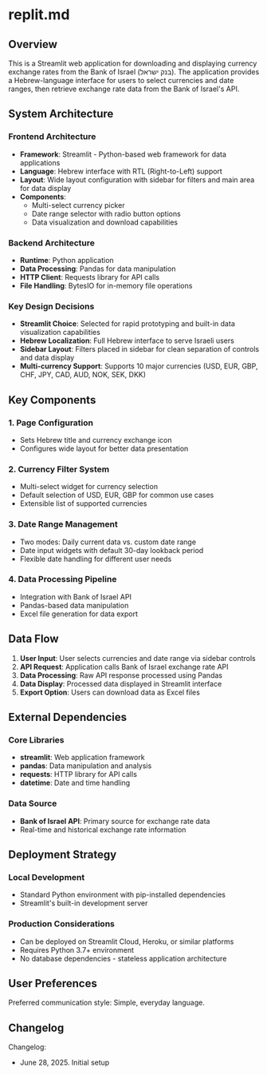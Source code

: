 # replit.md

## Overview

This is a Streamlit web application for downloading and displaying currency exchange rates from the Bank of Israel (בנק ישראל). The application provides a Hebrew-language interface for users to select currencies and date ranges, then retrieve exchange rate data from the Bank of Israel's API.

## System Architecture

### Frontend Architecture
- **Framework**: Streamlit - Python-based web framework for data applications
- **Language**: Hebrew interface with RTL (Right-to-Left) support
- **Layout**: Wide layout configuration with sidebar for filters and main area for data display
- **Components**: 
  - Multi-select currency picker
  - Date range selector with radio button options
  - Data visualization and download capabilities

### Backend Architecture
- **Runtime**: Python application
- **Data Processing**: Pandas for data manipulation
- **HTTP Client**: Requests library for API calls
- **File Handling**: BytesIO for in-memory file operations

### Key Design Decisions
- **Streamlit Choice**: Selected for rapid prototyping and built-in data visualization capabilities
- **Hebrew Localization**: Full Hebrew interface to serve Israeli users
- **Sidebar Layout**: Filters placed in sidebar for clean separation of controls and data display
- **Multi-currency Support**: Supports 10 major currencies (USD, EUR, GBP, CHF, JPY, CAD, AUD, NOK, SEK, DKK)

## Key Components

### 1. Page Configuration
- Sets Hebrew title and currency exchange icon
- Configures wide layout for better data presentation

### 2. Currency Filter System
- Multi-select widget for currency selection
- Default selection of USD, EUR, GBP for common use cases
- Extensible list of supported currencies

### 3. Date Range Management
- Two modes: Daily current data vs. custom date range
- Date input widgets with default 30-day lookback period
- Flexible date handling for different user needs

### 4. Data Processing Pipeline
- Integration with Bank of Israel API
- Pandas-based data manipulation
- Excel file generation for data export

## Data Flow

1. **User Input**: User selects currencies and date range via sidebar controls
2. **API Request**: Application calls Bank of Israel exchange rate API
3. **Data Processing**: Raw API response processed using Pandas
4. **Data Display**: Processed data displayed in Streamlit interface
5. **Export Option**: Users can download data as Excel files

## External Dependencies

### Core Libraries
- **streamlit**: Web application framework
- **pandas**: Data manipulation and analysis
- **requests**: HTTP library for API calls
- **datetime**: Date and time handling

### Data Source
- **Bank of Israel API**: Primary source for exchange rate data
- Real-time and historical exchange rate information

## Deployment Strategy

### Local Development
- Standard Python environment with pip-installed dependencies
- Streamlit's built-in development server

### Production Considerations
- Can be deployed on Streamlit Cloud, Heroku, or similar platforms
- Requires Python 3.7+ environment
- No database dependencies - stateless application architecture

## User Preferences

Preferred communication style: Simple, everyday language.

## Changelog

Changelog:
- June 28, 2025. Initial setup